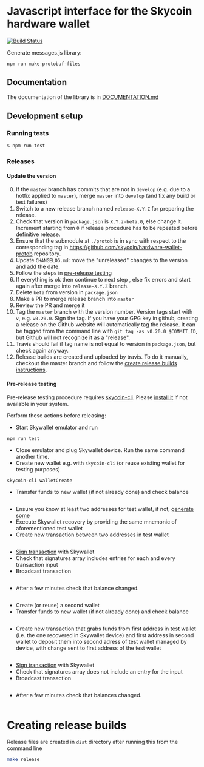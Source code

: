 # Javascript interface for the Skycoin hardware wallet

[![Build Status](https://travis-ci.com/skycoin/hardware-wallet-js.svg?branch=master)](https://travis-ci.com/skycoin/hardware-wallet-js)

Generate messages.js library:

    npm run make-protobuf-files

## Documentation

The documentation of the library is in [DOCUMENTATION.md](DOCUMENTATION.md)

## Development setup

### Running tests

```sh
$ npm run test
```

### Releases

#### Update the version

0. If the `master` branch has commits that are not in `develop` (e.g. due to a hotfix applied to `master`), merge `master` into `develop` (and fix any build or test failures)
0. Switch to a new release branch named `release-X.Y.Z` for preparing the release.
0. Check that version in `package.json` is `X.Y.z-beta.0`, else change it. Increment starting from `0` if release procedure has to be repeated before definitive release.
0. Ensure that the submodule at `./protob` is in sync with respect to the corresponding tag in https://github.com/skycoin/hardware-wallet-protob repository.
0. Update `CHANGELOG.md`: move the "unreleased" changes to the version and add the date.
0. Follow the steps in [pre-release testing](#pre-release-testing)
0. If everything is ok then continue to next step , else fix errors and start again after merge into `release-X.Y.Z` branch.
0. Delete `beta` from version in `package.json`
0. Make a PR to merge release branch into `master`
0. Review the PR and merge it
0. Tag the `master` branch with the version number. Version tags start with `v`, e.g. `v0.20.0`. Sign the tag. If you have your GPG key in github, creating a release on the Github website will automatically tag the release. It can be tagged from the command line with `git tag -as v0.20.0 $COMMIT_ID`, but Github will not recognize it as a "release".
0. Travis should fail if tag name is not equal to version in `package.json`, but check again anyway.
0. Release builds are created and uploaded by travis. To do it manually, checkout the master branch and follow the [create release builds instructions](#creating-release-builds).

#### Pre-release testing

Pre-release testing procedure requires [skycoin-cli](https://github.com/skycoin/skycoin/tree/develop/cmd/cli). Please [install it](https://github.com/skycoin/skycoin/blob/develop/cmd/cli/README.md#install) if not available in your system.

Perform these actions before releasing:

- Start Skywallet emulator and run
```sh
npm run test
```
- Close emulator and plug Skywallet device. Run the same command another time.
- Create new wallet e.g. with `skycoin-cli` (or reuse existing wallet for testing purposes)
```sh
skycoin-cli walletCreate 
```
- Transfer funds to new wallet (if not already done) and check balance
```sh

```
- Ensure you know at least two addresses for test wallet, if not, [generate some](DOCUMENTATION.md#devAddressGen)
- Execute Skywallet recovery by providing the same mnemonic of aforementioned test wallet
- Create new transaction between two addresses in test wallet
```sh

```
- [Sign transaction](DOCUMENTATION.md#devSkycoinTransactionSign) with Skywallet
- Check that signatures array includes entries for each and every transaction input
- Broadcast transaction
```sh

```
- After a few minutes check that balance changed.
```sh

```
- Create (or reuse) a second wallet
- Transfer funds to new wallet (if not already done) and check balance
```sh

```
- Create new transaction that grabs funds from first address in test wallet (i.e. the one recovered in Skywallet device) and first address in second wallet to deposit them into second adress of test wallet managed by device, with change sent to first address of the test wallet
```sh

```
- [Sign transaction](DOCUMENTATION.md#devSkycoinTransactionSign) with Skywallet
- Check that signatures array does not include an entry for the input 
- Broadcast transaction
```sh

```
- After a few minutes check that balances changed.
```sh

```

# Creating release builds

Release files are created in `dist` directory after running this from the command line

```sh
make release
```
